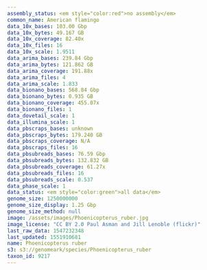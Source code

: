 ```yaml
---
assembly_status: <em style="color:red">no assembly</em>
common_name: American flamingo
data_10x_bases: 103.00 Gbp
data_10x_bytes: 49.167 GB
data_10x_coverage: 82.40x
data_10x_files: 16
data_10x_scale: 1.9511
data_arima_bases: 239.84 Gbp
data_arima_bytes: 121.862 GB
data_arima_coverage: 191.88x
data_arima_files: 4
data_arima_scale: 1.833
data_bionano_bases: 568.84 Gbp
data_bionano_bytes: 0.935 GB
data_bionano_coverage: 455.07x
data_bionano_files: 1
data_dovetail_scale: 1
data_illumina_scale: 1
data_pbscraps_bases: unknown
data_pbscraps_bytes: 179.240 GB
data_pbscraps_coverage: N/A
data_pbscraps_files: 16
data_pbsubreads_bases: 76.59 Gbp
data_pbsubreads_bytes: 132.832 GB
data_pbsubreads_coverage: 61.27x
data_pbsubreads_files: 16
data_pbsubreads_scale: 0.537
data_phase_scale: 1
data_status: <em style="color:green">all data</em>
genome_size: 1250000000
genome_size_display: 1.25 Gbp
genome_size_method: null
image: /assets/images/Phoenicopterus_ruber.jpg
image_license: "CC BY 2.0 Paul Asman and Jill Lenoble (flickr)"
last_raw_data: 1547232348
last_updated: 1551910681
name: Phoenicopterus ruber
s3: s3://genomeark/species/Phoenicopterus_ruber
taxon_id: 9217
---
```

